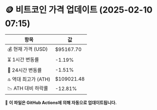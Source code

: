 # 🪙 비트코인 가격 업데이트 (2025-02-10 07:15)

| 항목                | 값 |
|--------------------|----------------|
| 💰 현재 가격 (USD) | $95167.70 |
| ⏳ 1시간 변동률    | -1.19% |
| 📆 24시간 변동률   | -1.51% |
| 🔝 역대 최고가 (ATH) | $109021.48 |
| 📉 ATH 대비 하락률 | -12.81% |

🔄 **이 파일은 GitHub Actions에 의해 자동으로 업데이트됩니다.**
